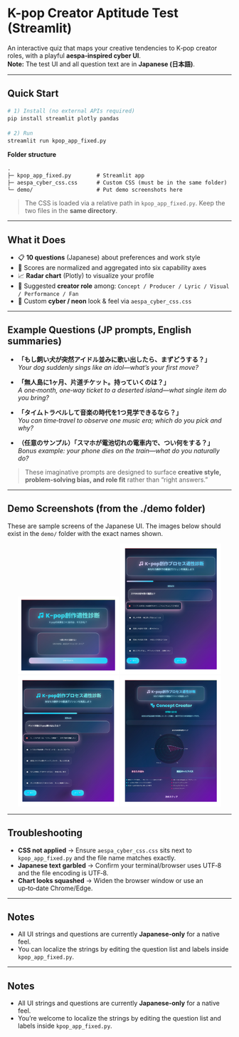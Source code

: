 # K-pop Creator Aptitude Test (Streamlit)

An interactive quiz that maps your creative tendencies to K‑pop creator roles, with a playful **aespa‑inspired cyber UI**.  
**Note:** The test UI and all question text are in **Japanese (日本語)**.

---

## Quick Start

```bash
# 1) Install (no external APIs required)
pip install streamlit plotly pandas

# 2) Run
streamlit run kpop_app_fixed.py
```

**Folder structure**
```
.
├─ kpop_app_fixed.py        # Streamlit app
├─ aespa_cyber_css.css      # Custom CSS (must be in the same folder)
└─ demo/                    # Put demo screenshots here
```

> The CSS is loaded via a relative path in `kpop_app_fixed.py`. Keep the two files in the **same directory**.

---

## What it Does

- 📋 **10 questions** (Japanese) about preferences and work style
- 🧮 Scores are normalized and aggregated into six capability axes
- 📈 **Radar chart** (Plotly) to visualize your profile
- 🧭 Suggested **creator role** among: `Concept / Producer / Lyric / Visual / Performance / Fan`
- 🎨 Custom **cyber / neon** look & feel via `aespa_cyber_css.css`

---

## Example Questions (JP prompts, English summaries)

- **「もし飼い犬が突然アイドル並みに歌い出したら、まずどうする？」**  
  *Your dog suddenly sings like an idol—what’s your first move?*

- **「無人島に1ヶ月、片道チケット。持っていくのは？」**  
  *A one‑month, one‑way ticket to a deserted island—what single item do you bring?*

- **「タイムトラベルして音楽の時代を1つ見学できるなら？」**  
  *You can time‑travel to observe one music era; which do you pick and why?*

- **（任意のサンプル）「スマホが電池切れの電車内で、つい何をする？」**  
  *Bonus example: your phone dies on the train—what do you naturally do?*

> These imaginative prompts are designed to surface **creative style, problem‑solving bias, and role fit** rather than “right answers.”

---


## Demo Screenshots (from the ./demo folder)

These are sample screens of the Japanese UI. The images below should exist in the `demo/` folder with the exact names shown.

<p align="center">
  <img src="./demo/welcome page.jpg" alt="Demo — Welcome page (Japanese UI)" width="45%">
  <img src="./demo/test question 1.jpg" alt="Demo — Test question 1" width="45%"><br>
  <img src="./demo/test question 2.jpg" alt="Demo — Test question 2" width="45%">
  <img src="./demo/diagnosis result.jpg" alt="Demo — Diagnosis result with radar chart" width="45%">
</p>


---

## Troubleshooting

- **CSS not applied** → Ensure `aespa_cyber_css.css` sits next to `kpop_app_fixed.py` and the file name matches exactly.  
- **Japanese text garbled** → Confirm your terminal/browser uses UTF‑8 and the file encoding is UTF‑8.  
- **Chart looks squashed** → Widen the browser window or use an up‑to‑date Chrome/Edge.  

---

## Notes

- All UI strings and questions are currently **Japanese-only** for a native feel.  
- You can localize the strings by editing the question list and labels inside `kpop_app_fixed.py`.

---

## Notes

- All UI strings and questions are currently **Japanese-only** for a native feel.  
- You’re welcome to localize the strings by editing the question list and labels inside `kpop_app_fixed.py`.
